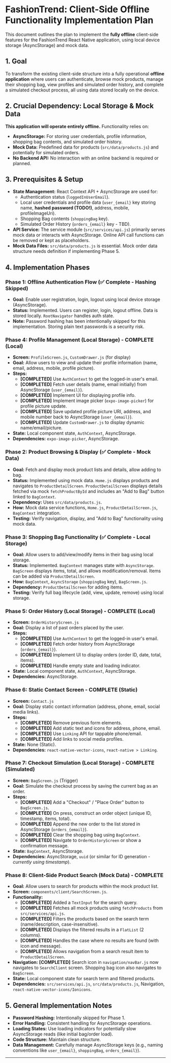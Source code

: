 # FashionTrend: Client-Side **Offline** Functionality Implementation Plan

This document outlines the plan to implement the **fully offline** client-side features for the FashionTrend React Native application, using local device storage (AsyncStorage) and mock data.

## 1. Goal

To transform the existing client-side structure into a fully operational **offline application** where users can authenticate, browse mock products, manage their shopping bag, view profiles and simulated order history, and complete a simulated checkout process, all using data stored locally on the device.

## 2. Crucial Dependency: Local Storage & Mock Data

**This application will operate entirely offline.** Functionality relies on:
*   **AsyncStorage:** For storing user credentials, profile information, shopping bag contents, and simulated order history.
*   **Mock Data:** Predefined data for products (`src/data/products.js`) and potentially for simulated orders.
*   **No Backend API:** No interaction with an online backend is required or planned.

## 3. Prerequisites & Setup

*   **State Management:** React Context API + AsyncStorage are used for:
    *   Authentication status (`loggedInUserEmail`).
    *   Local user credentials and profile data (`user_{email}` key storing name, **hashed password (TODO!)**, address, mobile, profileImageUri).
    *   Shopping Bag contents (`shoppingBag` key).
    *   Simulated Order History (`orders_{email}` key - TBD).
*   **API Service:** The service module (`src/services/api.js`) primarily serves mock data or interacts with AsyncStorage. Online API call functions can be removed or kept as placeholders.
*   **Mock Data Files:** `src/data/products.js` is essential. Mock order data structure needs definition if implementing Phase 5.

## 4. Implementation Phases

### Phase 1: Offline Authentication Flow (✅ Complete - Hashing Skipped)

*   **Goal:** Enable user registration, login, logout using local device storage (AsyncStorage).
*   **Status:** Implemented. Users can register, login, logout offline. Data is stored locally. `RootNavigator` handles auth state.
*   **Note:** Password hashing has been intentionally skipped for this implementation. Storing plain text passwords is a security risk.

### Phase 4: Profile Management (Local Storage) - COMPLETE (Local)

*   **Screen:** `ProfileScreen.js`, `CustomDrawer.js` (for display)
*   **Goal:** Allow users to view and update their profile information (name, email, address, mobile, profile picture).
*   **Steps:**
    *   **[COMPLETED]** Use `AuthContext` to get the logged-in user's email.
    *   **[COMPLETED]** Fetch user details (name, email initially) from AsyncStorage (`user_{email}`).
    *   **[COMPLETED]** Implement UI for displaying profile info.
    *   **[COMPLETED]** Implement image picker (`expo-image-picker`) for profile picture update.
    *   **[COMPLETED]** Save updated profile picture URI, address, and mobile number back to AsyncStorage (`user_{email}`).
    *   **[COMPLETED]** Update `CustomDrawer.js` to display dynamic name/email/picture.
*   **State:** Local component state, `AuthContext`, AsyncStorage.
*   **Dependencies:** `expo-image-picker`, AsyncStorage.

### Phase 2: Product Browsing & Display (✅ Complete - Mock Data)

*   **Goal:** Fetch and display mock product lists and details, allow adding to bag.
*   **Status:** Implemented using mock data. `Home.js` displays products and navigates to `ProductDetailScreen`. `ProductDetailScreen` displays details fetched via mock `fetchProductById` and includes an "Add to Bag" button linked to `BagContext`.
*   **Dependency:** Uses `src/data/products.js`.
*   **How:** Mock data service functions, `Home.js`, `ProductDetailScreen.js`, `BagContext` integration.
*   **Testing:** Verify navigation, display, and "Add to Bag" functionality using mock data.

### Phase 3: Shopping Bag Functionality (✅ Complete - Local Storage)

*   **Goal:** Allow users to add/view/modify items in their bag using local storage.
*   **Status:** Implemented. `BagContext` manages state with `AsyncStorage`. `BagScreen` displays items, total, and allows modification/removal. Items can be added via `ProductDetailScreen`.
*   **How:** `BagContext`, `AsyncStorage` (`shoppingBag` key), `BagScreen.js`.
*   **Dependency:** `ProductDetailScreen` for adding items.
*   **Testing:** Verify full bag lifecycle (add, view, update, remove) using local storage.

### Phase 5: Order History (Local Storage) - COMPLETE (Local)

*   **Screen:** `OrderHistoryScreen.js`
*   **Goal:** Display a list of past orders placed by the user.
*   **Steps:**
    *   **[COMPLETED]** Use `AuthContext` to get the logged-in user's email.
    *   **[COMPLETED]** Fetch order history from AsyncStorage (`orders_{email}`).
    *   **[COMPLETED]** Implement UI to display orders (order ID, date, total, items).
    *   **[COMPLETED]** Handle empty state and loading indicator.
*   **State:** Local component state, `AuthContext`, AsyncStorage.
*   **Dependencies:** AsyncStorage.

### Phase 6: Static Contact Screen - COMPLETE (Static)

*   **Screen:** `Contact.js`
*   **Goal:** Display static contact information (address, phone, email, social media links).
*   **Steps:**
    *   **[COMPLETED]** Remove previous form elements.
    *   **[COMPLETED]** Add static text and icons for address, phone, email.
    *   **[COMPLETED]** Use `Linking` API for tappable phone/email.
    *   **[COMPLETED]** Add links to social media profiles.
*   **State:** None (Static).
*   **Dependencies:** `react-native-vector-icons`, `react-native > Linking`.

### Phase 7: Checkout Simulation (Local Storage) - COMPLETE (Simulated)

*   **Screen:** `BagScreen.js` (Trigger)
*   **Goal:** Simulate the checkout process by saving the current bag as an order.
*   **Steps:**
    *   **[COMPLETED]** Add a "Checkout" / "Place Order" button to `BagScreen.js`.
    *   **[COMPLETED]** On press, construct an order object (unique ID, timestamp, items, total).
    *   **[COMPLETED]** Append the new order to the list stored in AsyncStorage (`orders_{email}`).
    *   **[COMPLETED]** Clear the shopping bag using `BagContext`.
    *   **[COMPLETED]** Navigate to `OrderHistoryScreen` or show a confirmation message.
*   **State:** `BagContext`, AsyncStorage.
*   **Dependencies:** AsyncStorage, `uuid` (or similar for ID generation - *currently using timestamp*).

### Phase 8: Client-Side Product Search (Mock Data) - COMPLETE

*   **Goal:** Allow users to search for products within the mock product list.
*   **Screen:** `components/client/SearchScreen.js`.
*   **Functionality:**
    *   **[COMPLETED]** Added a `TextInput` for the search query.
    *   **[COMPLETED]** Fetches all mock products using `fetchProducts` from `src/services/api.js`.
    *   **[COMPLETED]** Filters the products based on the search term (name/description, case-insensitive).
    *   **[COMPLETED]** Displays the filtered results in a `FlatList` (2 columns).
    *   **[COMPLETED]** Handles the case where no results are found (with icon and message).
    *   **[COMPLETED]** Allows navigation from a search result item to `ProductDetailScreen`.
*   **Navigation:** **[COMPLETED]** Search icon in `navigation/navBar.js` now navigates to `SearchClient` screen. Shopping bag icon also navigates to `BagScreen`.
*   **State:** Local component state for search term and filtered products.
*   **Dependencies:** `src/services/api.js`, `src/data/products.js`, Navigation, `react-native-vector-icons/Ionicons`.

## 5. General Implementation Notes

*   **Password Hashing:** Intentionally skipped for Phase 1.
*   **Error Handling:** Consistent handling for AsyncStorage operations.
*   **Loading States:** Use loading indicators for potentially slow AsyncStorage reads (like initial bag/order load).
*   **Code Structure:** Maintain clean structure.
*   **Data Management:** Carefully manage AsyncStorage keys (e.g., naming conventions like `user_{email}`, `shoppingBag`, `orders_{email}`).

--- 